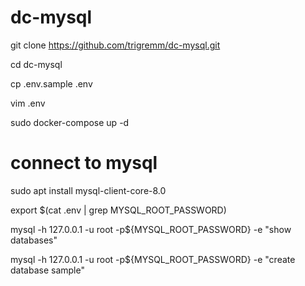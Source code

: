 # dc-mysql

git clone https://github.com/trigremm/dc-mysql.git

cd dc-mysql

cp .env.sample .env

vim .env

sudo docker-compose up -d

# connect to mysql
sudo apt install mysql-client-core-8.0

export $(cat .env | grep MYSQL_ROOT_PASSWORD)

mysql -h 127.0.0.1 -u root -p${MYSQL_ROOT_PASSWORD} -e "show databases"

mysql -h 127.0.0.1 -u root -p${MYSQL_ROOT_PASSWORD} -e "create database sample"
